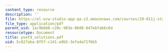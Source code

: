 ```yaml
---
content_type: resource
description: ''
file: https://ol-ocw-studio-app-qa.s3.amazonaws.com/courses/20-011j-statistical-thermodynamics-of-biomolecular-systems-be-011j-spring-2004/5c627aba8f5fc141a9b53efa4a71f6b5_pset9_solutions.pdf
file_type: application/pdf
parent_uid: 1ac9b6b8-c28c-903e-00d0-847ebfab6c6d
resourcetype: Document
title: pset9_solutions.pdf
uid: 5c627aba-8f5f-c141-a9b5-3efa4a71f6b5
---
```

